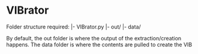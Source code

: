 # VIBrator

Folder structure required:
|- VIBrator.py
|- out/
|- data/

By default, the out folder is where the output of the extraction/creation happens.
The data folder is where the contents are pulled to create the VIB